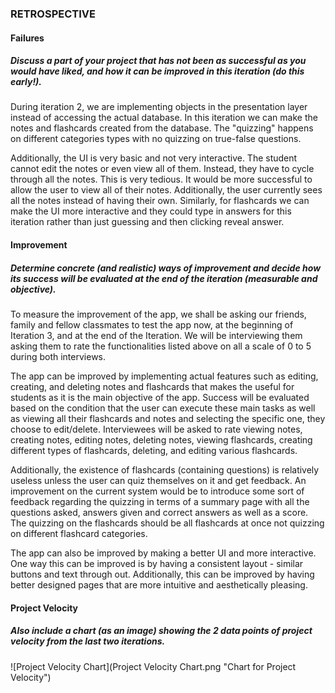 ### RETROSPECTIVE

#### Failures

##### Discuss a part of your project that has not been as successful as you would have liked, and how it can be improved in this iteration (do this early!).

During iteration 2, we are implementing objects in the presentation layer instead of accessing the actual database. In this iteration we can make the notes and flashcards created from the database. The "quizzing" happens on different categories types with no quizzing on true-false questions. 

Additionally, the UI is very basic and not very interactive. The student cannot edit the notes or even view all of them. Instead, they have to cycle through all the notes. This is very tedious. It would be more successful to allow the user to view all of their notes. Additionally, the user currently sees all the notes instead of having their own. Similarly, for flashcards we can make the UI more interactive and they could type in answers for this iteration rather than just guessing and then clicking reveal answer.

#### Improvement

##### Determine concrete (and realistic) ways of improvement and decide how its success will be evaluated at the end of the iteration (measurable and objective).

To measure the improvement of the app, we shall be asking our friends, family and fellow classmates to test the app now, at the beginning of Iteration 3, and at the end of the Iteration. We will be interviewing them asking them to rate the functionalities listed above on all a scale of 0 to 5 during both interviews. 

The app can be improved by implementing actual features such as editing, creating, and deleting notes and flashcards that makes the useful for students as it is the main objective of the app. Success will be evaluated based on the condition that the user can execute these main tasks as well as viewing all their flashcards and notes and selecting the specific one, they choose to edit/delete. Interviewees will be asked to rate viewing notes, creating notes, editing notes, deleting notes, viewing flashcards, creating different types of flashcards, deleting, and editing various flashcards. 

Additionally, the existence of flashcards (containing questions) is relatively useless unless the user can quiz themselves on it and get feedback. An improvement on the current system would be to introduce some sort of feedback regarding the quizzing in terms of a summary page with all the questions asked, answers given and correct answers as well as a score. The quizzing on the flashcards should be all flashcards at once not quizzing on different flashcard categories. 

The app can also be improved by making a better UI and more interactive. One way this can be improved is by having a consistent layout - similar buttons and text through out. Additionally, this can be improved by having better designed pages that are more intuitive and aesthetically pleasing. 

#### Project Velocity

##### Also include a chart (as an image) showing the 2 data points of project velocity from the last two iterations.

![Project Velocity Chart](Project Velocity Chart.png "Chart for Project Velocity")


